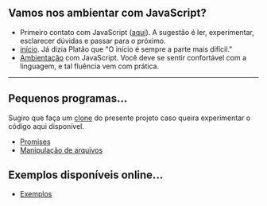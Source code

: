 ## Vamos nos ambientar com JavaScript?

- Primeiro contato com JavaScript ([aqui](primeiro)). A sugestão é ler, experimentar, esclarecer dúvidas e passar para o próximo. 
- [início](inicio). Já dizia Platão que "O início é sempre a parte mais difícil."
- [Ambientação](ambientacao) com JavaScript. Você deve se sentir confortável com a linguagem, e tal fluência vem com prática.

<hr>

## Pequenos programas...
Sugiro que faça um [clone](https://asciinema.org/a/161953) do presente projeto caso queira experimentar o código aqui disponível.

- [Promises](promises)
- [Manipulação de arquivos](filesystem)


## Exemplos disponíveis online...
- [Exemplos](exemplos)

